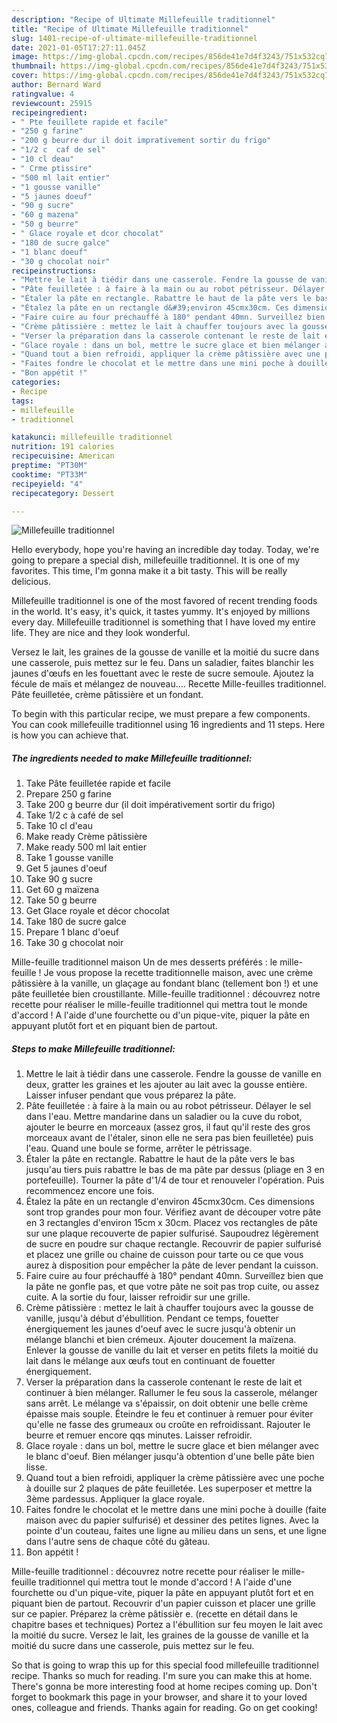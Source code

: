 ```yaml
---
description: "Recipe of Ultimate Millefeuille traditionnel"
title: "Recipe of Ultimate Millefeuille traditionnel"
slug: 1401-recipe-of-ultimate-millefeuille-traditionnel
date: 2021-01-05T17:27:11.045Z
image: https://img-global.cpcdn.com/recipes/856de41e7d4f3243/751x532cq70/millefeuille-traditionnel-photo-principale-de-la-recette.jpg
thumbnail: https://img-global.cpcdn.com/recipes/856de41e7d4f3243/751x532cq70/millefeuille-traditionnel-photo-principale-de-la-recette.jpg
cover: https://img-global.cpcdn.com/recipes/856de41e7d4f3243/751x532cq70/millefeuille-traditionnel-photo-principale-de-la-recette.jpg
author: Bernard Ward
ratingvalue: 4
reviewcount: 25915
recipeingredient:
- " Pte feuillete rapide et facile"
- "250 g farine"
- "200 g beurre dur il doit imprativement sortir du frigo"
- "1/2 c  caf de sel"
- "10 cl deau"
- " Crme ptissire"
- "500 ml lait entier"
- "1 gousse vanille"
- "5 jaunes doeuf"
- "90 g sucre"
- "60 g mazena"
- "50 g beurre"
- " Glace royale et dcor chocolat"
- "180 de sucre galce"
- "1 blanc doeuf"
- "30 g chocolat noir"
recipeinstructions:
- "Mettre le lait à tiédir dans une casserole. Fendre la gousse de vanille en deux, gratter les graines et les ajouter au lait avec la gousse entière. Laisser infuser pendant que vous préparez la pâte."
- "Pâte feuilletée : à faire à la main ou au robot pétrisseur. Délayer le sel dans l&#39;eau. Mettre mandarine dans un saladier ou la cuve du robot, ajouter le beurre en morceaux (assez gros, il faut qu&#39;il reste des gros morceaux avant de l&#39;étaler, sinon elle ne sera pas bien feuilletée) puis l&#39;eau. Quand une boule se forme, arrêter le pétrissage."
- "Étaler la pâte en rectangle. Rabattre le haut de la pâte vers le bas jusqu&#39;au tiers puis rabattre le bas de ma pâte par dessus (pliage en 3 en portefeuille). Tourner la pâte d&#39;1/4 de tour et renouveler l&#39;opération. Puis recommencez encore une fois."
- "Étalez la pâte en un rectangle d&#39;environ 45cmx30cm. Ces dimensions sont trop grandes pour mon four. Vérifiez avant de découper votre pâte en 3 rectangles d&#39;environ 15cm x 30cm. Placez vos rectangles de pâte sur une plaque recouverte de papier sulfurisé. Saupoudrez légèrement de sucre en poudre sur chaque rectangle. Recouvrir de papier sulfurisé et placez une grille ou chaine de cuisson pour tarte ou ce que vous aurez à disposition pour empêcher la pâte de lever pendant la cuisson."
- "Faire cuire au four préchauffé à 180° pendant 40mn. Surveillez bien que la pâte ne gonfle pas, et que votre pâte ne soit pas trop cuite, ou assez cuite. A la sortie du four, laisser refroidir sur une grille."
- "Crème pâtissière : mettez le lait à chauffer toujours avec la gousse de vanille, jusqu&#39;à début d&#39;ébullition. Pendant ce temps, fouetter énergiquement les jaunes d&#39;oeuf avec le sucre jusqu&#39;à obtenir un mélange blanchi et bien crémeux. Ajouter doucement la maïzena. Enlever la gousse de vanille du lait et verser en petits filets la moitié du lait dans le mélange aux œufs tout en continuant de fouetter énergiquement."
- "Verser la préparation dans la casserole contenant le reste de lait et continuer à bien mélanger. Rallumer le feu sous la casserole, mélanger sans arrêt. Le mélange va s&#39;épaissir, on doit obtenir une belle crème épaisse mais souple. Éteindre le feu et continuer à remuer pour éviter qu&#39;elle ne fasse des grumeaux ou croûte en refroidissant. Rajouter le beurre et remuer encore qqs minutes. Laisser refroidir."
- "Glace royale : dans un bol, mettre le sucre glace et bien mélanger avec le blanc d&#39;oeuf. Bien mélanger jusqu&#39;à obtention d&#39;une belle pâte bien lisse."
- "Quand tout a bien refroidi, appliquer la crème pâtissière avec une poche à douille sur 2 plaques de pâte feuilletée. Les superposer et mettre la 3ème pardessus. Appliquer la glace royale."
- "Faites fondre le chocolat et le mettre dans une mini poche à douille (faite maison avec du papier sulfurisé) et dessiner des petites lignes. Avec la pointe d&#39;un couteau, faites une ligne au milieu dans un sens, et une ligne dans l&#39;autre sens de chaque côté du gâteau."
- "Bon appétit !"
categories:
- Recipe
tags:
- millefeuille
- traditionnel

katakunci: millefeuille traditionnel 
nutrition: 191 calories
recipecuisine: American
preptime: "PT30M"
cooktime: "PT33M"
recipeyield: "4"
recipecategory: Dessert

---
```



![Millefeuille traditionnel](https://img-global.cpcdn.com/recipes/856de41e7d4f3243/751x532cq70/millefeuille-traditionnel-photo-principale-de-la-recette.jpg)

Hello everybody, hope you're having an incredible day today. Today, we're going to prepare a special dish, millefeuille traditionnel. It is one of my favorites. This time, I'm gonna make it a bit tasty. This will be really delicious.

Millefeuille traditionnel is one of the most favored of recent trending foods in the world. It's easy, it's quick, it tastes yummy. It's enjoyed by millions every day. Millefeuille traditionnel is something that I have loved my entire life. They are nice and they look wonderful.

Versez le lait, les graines de la gousse de vanille et la moitié du sucre dans une casserole, puis mettez sur le feu. Dans un saladier, faites blanchir les jaunes d&#39;œufs en les fouettant avec le reste de sucre semoule. Ajoutez la fécule de maïs et mélangez de nouveau.… Recette Mille-feuilles traditionnel. Pâte feuilletée, crème pâtissière et un fondant.


To begin with this particular recipe, we must prepare a few components. You can cook millefeuille traditionnel using 16 ingredients and 11 steps. Here is how you can achieve that.

<!--inarticleads1-->

##### The ingredients needed to make Millefeuille traditionnel:

1. Take  Pâte feuilletée rapide et facile
1. Prepare 250 g farine
1. Take 200 g beurre dur (il doit impérativement sortir du frigo)
1. Take 1/2 c à café de sel
1. Take 10 cl d&#39;eau
1. Make ready  Crème pâtissière
1. Make ready 500 ml lait entier
1. Take 1 gousse vanille
1. Get 5 jaunes d&#39;oeuf
1. Take 90 g sucre
1. Get 60 g maïzena
1. Take 50 g beurre
1. Get  Glace royale et décor chocolat
1. Take 180 de sucre galce
1. Prepare 1 blanc d&#39;oeuf
1. Take 30 g chocolat noir


Mille-feuille traditionnel maison Un de mes desserts préférés : le mille-feuille ! Je vous propose la recette traditionnelle maison, avec une crème pâtissière à la vanille, un glaçage au fondant blanc (tellement bon !) et une pâte feuilletée bien croustillante. Mille-feuille traditionnel : découvrez notre recette pour réaliser le mille-feuille traditionnel qui mettra tout le monde d&#39;accord ! A l&#39;aide d&#39;une fourchette ou d&#39;un pique-vite, piquer la pâte en appuyant plutôt fort et en piquant bien de partout. 

<!--inarticleads2-->

##### Steps to make Millefeuille traditionnel:

1. Mettre le lait à tiédir dans une casserole. Fendre la gousse de vanille en deux, gratter les graines et les ajouter au lait avec la gousse entière. Laisser infuser pendant que vous préparez la pâte.
1. Pâte feuilletée : à faire à la main ou au robot pétrisseur. Délayer le sel dans l&#39;eau. Mettre mandarine dans un saladier ou la cuve du robot, ajouter le beurre en morceaux (assez gros, il faut qu&#39;il reste des gros morceaux avant de l&#39;étaler, sinon elle ne sera pas bien feuilletée) puis l&#39;eau. Quand une boule se forme, arrêter le pétrissage.
1. Étaler la pâte en rectangle. Rabattre le haut de la pâte vers le bas jusqu&#39;au tiers puis rabattre le bas de ma pâte par dessus (pliage en 3 en portefeuille). Tourner la pâte d&#39;1/4 de tour et renouveler l&#39;opération. Puis recommencez encore une fois.
1. Étalez la pâte en un rectangle d&#39;environ 45cmx30cm. Ces dimensions sont trop grandes pour mon four. Vérifiez avant de découper votre pâte en 3 rectangles d&#39;environ 15cm x 30cm. Placez vos rectangles de pâte sur une plaque recouverte de papier sulfurisé. Saupoudrez légèrement de sucre en poudre sur chaque rectangle. Recouvrir de papier sulfurisé et placez une grille ou chaine de cuisson pour tarte ou ce que vous aurez à disposition pour empêcher la pâte de lever pendant la cuisson.
1. Faire cuire au four préchauffé à 180° pendant 40mn. Surveillez bien que la pâte ne gonfle pas, et que votre pâte ne soit pas trop cuite, ou assez cuite. A la sortie du four, laisser refroidir sur une grille.
1. Crème pâtissière : mettez le lait à chauffer toujours avec la gousse de vanille, jusqu&#39;à début d&#39;ébullition. Pendant ce temps, fouetter énergiquement les jaunes d&#39;oeuf avec le sucre jusqu&#39;à obtenir un mélange blanchi et bien crémeux. Ajouter doucement la maïzena. Enlever la gousse de vanille du lait et verser en petits filets la moitié du lait dans le mélange aux œufs tout en continuant de fouetter énergiquement.
1. Verser la préparation dans la casserole contenant le reste de lait et continuer à bien mélanger. Rallumer le feu sous la casserole, mélanger sans arrêt. Le mélange va s&#39;épaissir, on doit obtenir une belle crème épaisse mais souple. Éteindre le feu et continuer à remuer pour éviter qu&#39;elle ne fasse des grumeaux ou croûte en refroidissant. Rajouter le beurre et remuer encore qqs minutes. Laisser refroidir.
1. Glace royale : dans un bol, mettre le sucre glace et bien mélanger avec le blanc d&#39;oeuf. Bien mélanger jusqu&#39;à obtention d&#39;une belle pâte bien lisse.
1. Quand tout a bien refroidi, appliquer la crème pâtissière avec une poche à douille sur 2 plaques de pâte feuilletée. Les superposer et mettre la 3ème pardessus. Appliquer la glace royale.
1. Faites fondre le chocolat et le mettre dans une mini poche à douille (faite maison avec du papier sulfurisé) et dessiner des petites lignes. Avec la pointe d&#39;un couteau, faites une ligne au milieu dans un sens, et une ligne dans l&#39;autre sens de chaque côté du gâteau.
1. Bon appétit !


Mille-feuille traditionnel : découvrez notre recette pour réaliser le mille-feuille traditionnel qui mettra tout le monde d&#39;accord ! A l&#39;aide d&#39;une fourchette ou d&#39;un pique-vite, piquer la pâte en appuyant plutôt fort et en piquant bien de partout. Recouvrir d&#39;un papier cuisson et placer une grille sur ce papier. Préparez la crème pâtissièr e. (recette en détail dans le chapitre bases et techniques) Portez a l&#39;ébullition sur feu moyen le lait avec la moitié du sucre. Versez le lait, les graines de la gousse de vanille et la moitié du sucre dans une casserole, puis mettez sur le feu. 

So that is going to wrap this up for this special food millefeuille traditionnel recipe. Thanks so much for reading. I'm sure you can make this at home. There's gonna be more interesting food at home recipes coming up. Don't forget to bookmark this page in your browser, and share it to your loved ones, colleague and friends. Thanks again for reading. Go on get cooking!
